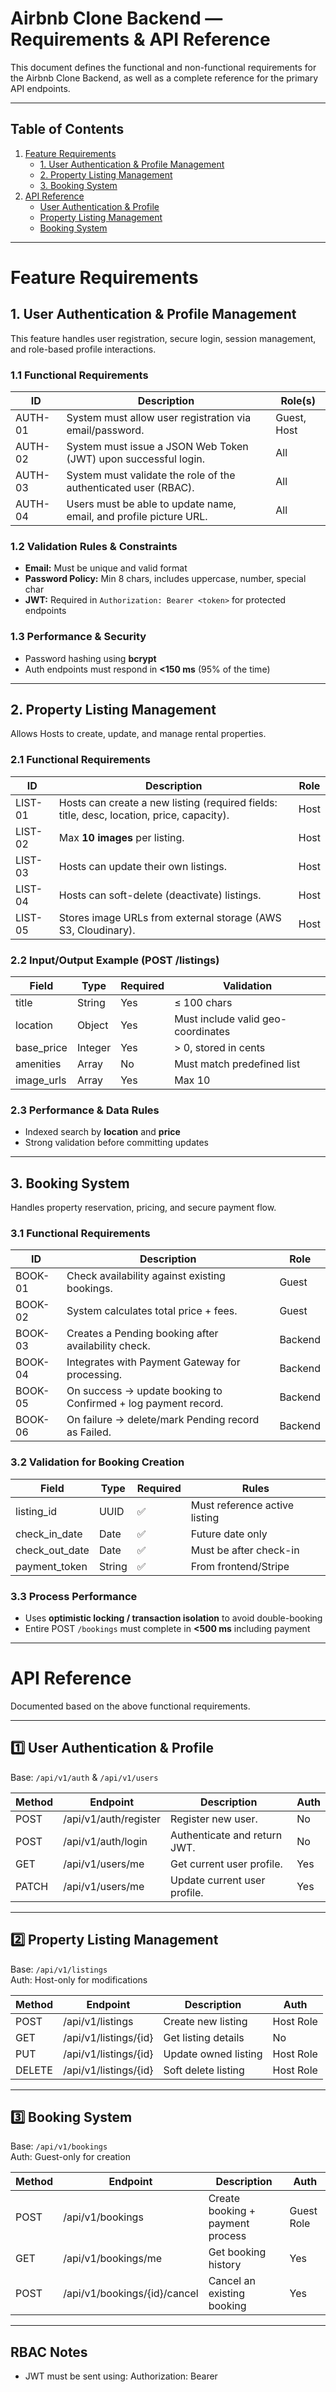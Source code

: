 # Airbnb Clone Backend — Requirements & API Reference

This document defines the functional and non-functional requirements for the Airbnb Clone Backend, as well as a complete reference for the primary API endpoints.

---

## Table of Contents
1. [Feature Requirements](#feature-requirements)
   - [1. User Authentication & Profile Management](#1-user-authentication--profile-management)
   - [2. Property Listing Management](#2-property-listing-management)
   - [3. Booking System](#3-booking-system)
2. [API Reference](#api-reference)
   - [User Authentication & Profile](#1️⃣-user-authentication--profile)
   - [Property Listing Management](#2️⃣-property-listing-management)
   - [Booking System](#3️⃣-booking-system)

---

# Feature Requirements

## 1. User Authentication & Profile Management

This feature handles user registration, secure login, session management, and role-based profile interactions.

###  1.1 Functional Requirements

| ID | Description | Role(s) |
|----|-------------|---------|
| AUTH-01 | System must allow user registration via email/password. | Guest, Host |
| AUTH-02 | System must issue a JSON Web Token (JWT) upon successful login. | All |
| AUTH-03 | System must validate the role of the authenticated user (RBAC). | All |
| AUTH-04 | Users must be able to update name, email, and profile picture URL. | All |

###  1.2 Validation Rules & Constraints
- **Email:** Must be unique and valid format
- **Password Policy:** Min 8 chars, includes uppercase, number, special char
- **JWT:** Required in `Authorization: Bearer <token>` for protected endpoints

###  1.3 Performance & Security
- Password hashing using **bcrypt**
- Auth endpoints must respond in **<150 ms** (95% of the time)

---

## 2. Property Listing Management

Allows Hosts to create, update, and manage rental properties.

###  2.1 Functional Requirements

| ID | Description | Role |
|----|-------------|------|
| LIST-01 | Hosts can create a new listing (required fields: title, desc, location, price, capacity). | Host |
| LIST-02 | Max **10 images** per listing. | Host |
| LIST-03 | Hosts can update their own listings. | Host |
| LIST-04 | Hosts can soft-delete (deactivate) listings. | Host |
| LIST-05 | Stores image URLs from external storage (AWS S3, Cloudinary). | Host |

### 2.2 Input/Output Example (POST /listings)

| Field | Type | Required | Validation |
|-------|------|----------|------------|
| title | String | Yes | ≤ 100 chars |
| location | Object | Yes | Must include valid geo-coordinates |
| base_price | Integer | Yes | > 0, stored in cents |
| amenities | Array | No | Must match predefined list |
| image_urls | Array<String> | Yes | Max 10 |

### 2.3 Performance & Data Rules
- Indexed search by **location** and **price**
- Strong validation before committing updates

---

## 3. Booking System

Handles property reservation, pricing, and secure payment flow.

### 3.1 Functional Requirements

| ID | Description | Role |
|----|-------------|------|
| BOOK-01 | Check availability against existing bookings. | Guest |
| BOOK-02 | System calculates total price + fees. | Guest |
| BOOK-03 | Creates a Pending booking after availability check. | Backend |
| BOOK-04 | Integrates with Payment Gateway for processing. | Backend |
| BOOK-05 | On success → update booking to Confirmed + log payment record. | Backend |
| BOOK-06 | On failure → delete/mark Pending record as Failed. | Backend |

### 3.2 Validation for Booking Creation

| Field | Type | Required | Rules |
|------|------|----------|------|
| listing_id | UUID | ✅ | Must reference active listing |
| check_in_date | Date | ✅ | Future date only |
| check_out_date | Date | ✅ | Must be after check-in |
| payment_token | String | ✅ | From frontend/Stripe |

### 3.3 Process Performance
- Uses **optimistic locking / transaction isolation** to avoid double-booking
- Entire POST `/bookings` must complete in **<500 ms** including payment

---

# API Reference

Documented based on the above functional requirements.

---

## 1️⃣ User Authentication & Profile
Base: `/api/v1/auth` & `/api/v1/users`

| Method | Endpoint | Description | Auth |
|--------|----------|-------------|------|
| POST | /api/v1/auth/register | Register new user. | No |
| POST | /api/v1/auth/login | Authenticate and return JWT. | No |
| GET | /api/v1/users/me | Get current user profile. | Yes |
| PATCH | /api/v1/users/me | Update current user profile. | Yes |

---

## 2️⃣ Property Listing Management
Base: `/api/v1/listings`  
Auth: Host-only for modifications

| Method | Endpoint | Description | Auth |
|--------|----------|-------------|------|
| POST | /api/v1/listings | Create new listing | Host Role |
| GET | /api/v1/listings/{id} | Get listing details | No |
| PUT | /api/v1/listings/{id} | Update owned listing | Host Role |
| DELETE | /api/v1/listings/{id} | Soft delete listing | Host Role |

---

## 3️⃣ Booking System
Base: `/api/v1/bookings`  
Auth: Guest-only for creation

| Method | Endpoint | Description | Auth |
|--------|----------|-------------|------|
| POST | /api/v1/bookings | Create booking + payment process | Guest Role |
| GET | /api/v1/bookings/me | Get booking history | Yes |
| POST | /api/v1/bookings/{id}/cancel | Cancel an existing booking | Yes |

---

## RBAC Notes
- JWT must be sent using: Authorization: Bearer <token>